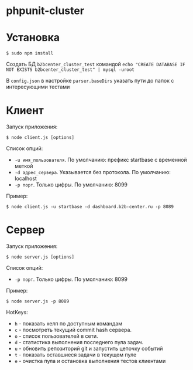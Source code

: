 # phpunit-cluster

# Установка

```
$ sudo npm install
```

Создать БД `b2bcenter_cluster_test` командой `echo "CREATE DATABASE IF NOT EXISTS b2bcenter_cluster_test" | mysql -uroot`

В `config.json` в настройке `parser.baseDirs` указать пути до папок с интересующими тестами

# Клиент

Запуск приложения:
```
$ node client.js [options]
```

Список опций:

* `-u имя_пользователя`. По умолчанию: префикс startbase с временной меткой
* `-d адрес_сервера`. Указывается без протокола. По умолчанию: localhost
* `-p порт`. Только цифры. По умолчанию: 8099

Пример:

```
$ node client.js -u startbase -d dashboard.b2b-center.ru -p 8089
```

# Сервер

Запуск приложения:
```
$ node server.js [options]
```

Список опций:

* `-p порт`. Только цифры. По умолчанию: 8099

Пример:

```
$ node server.js -p 8089
```

HotKeys:

* `h` - показать хелп по доступным командам
* `c` - посмотреть текущий commit hash сервера.
* `o` - список пользователей в сети.
* `d` - статистика выполнения последнего пула задач.
* `u` - обновить репозиторий git и запустить цепочку событий
* `t` - показать оставшиеся задачи в текущем пуле
* `e` - очистка пула и остановка выполнения тестов клиентами
